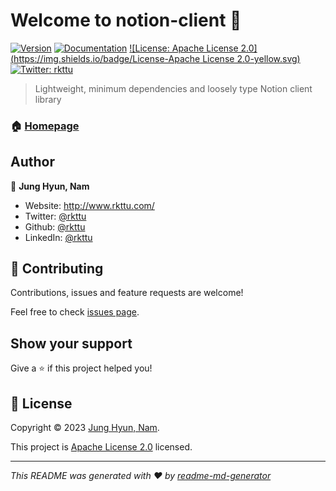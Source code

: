 # Welcome to notion-client 👋
[![Version](https://img.shields.io/npm/v/notion-client.svg)](https://www.npmjs.com/package/notion-client)
[![Documentation](https://img.shields.io/badge/documentation-yes-brightgreen.svg)](https://github.com/rkttu/notion-client/wiki)
[![License: Apache License 2.0](https://img.shields.io/badge/License-Apache License 2.0-yellow.svg)](http://www.apache.org/licenses/)
[![Twitter: rkttu](https://img.shields.io/twitter/follow/rkttu.svg?style=social)](https://twitter.com/rkttu)

> Lightweight, minimum dependencies and loosely type Notion client library

### 🏠 [Homepage](https://github.com/rkttu/notion-client)

## Author

👤 **Jung Hyun, Nam**

* Website: http://www.rkttu.com/
* Twitter: [@rkttu](https://twitter.com/rkttu)
* Github: [@rkttu](https://github.com/rkttu)
* LinkedIn: [@rkttu](https://linkedin.com/in/rkttu)

## 🤝 Contributing

Contributions, issues and feature requests are welcome!

Feel free to check [issues page](https://github.com/rkttu/notion-client/issues). 

## Show your support

Give a ⭐️ if this project helped you!


## 📝 License

Copyright © 2023 [Jung Hyun, Nam](https://github.com/rkttu).

This project is [Apache License 2.0](http://www.apache.org/licenses/) licensed.

***
_This README was generated with ❤️ by [readme-md-generator](https://github.com/kefranabg/readme-md-generator)_
